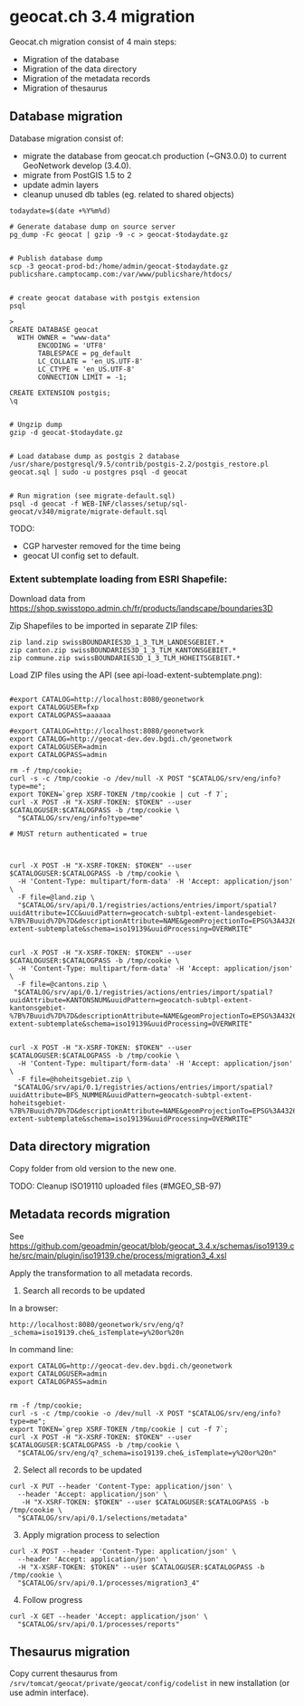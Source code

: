 # geocat.ch 3.4 migration

Geocat.ch migration consist of 4 main steps:

* Migration of the database
* Migration of the data directory
* Migration of the metadata records
* Migration of thesaurus


## Database migration

Database migration consist of:
* migrate the database from geocat.ch production (~GN3.0.0) to current GeoNetwork develop (3.4.0).
* migrate from PostGIS 1.5 to 2
* update admin layers 
* cleanup unused db tables (eg. related to shared objects)

 
```
todaydate=$(date +%Y%m%d)

# Generate database dump on source server
pg_dump -Fc geocat | gzip -9 -c > geocat-$todaydate.gz


# Publish database dump
scp -3 geocat-prod-bd:/home/admin/geocat-$todaydate.gz publicshare.camptocamp.com:/var/www/publicshare/htdocs/


# create geocat database with postgis extension
psql 

>
CREATE DATABASE geocat
  WITH OWNER = "www-data"
       ENCODING = 'UTF8'
       TABLESPACE = pg_default
       LC_COLLATE = 'en_US.UTF-8'
       LC_CTYPE = 'en_US.UTF-8'
       CONNECTION LIMIT = -1;
       
CREATE EXTENSION postgis;
\q


# Ungzip dump
gzip -d geocat-$todaydate.gz


# Load database dump as postgis 2 database
/usr/share/postgresql/9.5/contrib/postgis-2.2/postgis_restore.pl geocat.sql | sudo -u postgres psql -d geocat


# Run migration (see migrate-default.sql)
psql -d geocat -f WEB-INF/classes/setup/sql-geocat/v340/migrate/migrate-default.sql 
```

TODO:

* CGP harvester removed for the time being
* geocat UI config set to default.


### Extent subtemplate loading from ESRI Shapefile:

Download data from https://shop.swisstopo.admin.ch/fr/products/landscape/boundaries3D

Zip Shapefiles to be imported in separate ZIP files:

```
zip land.zip swissBOUNDARIES3D_1_3_TLM_LANDESGEBIET.*
zip canton.zip swissBOUNDARIES3D_1_3_TLM_KANTONSGEBIET.*
zip commune.zip swissBOUNDARIES3D_1_3_TLM_HOHEITSGEBIET.*
```

Load ZIP files using the API (see api-load-extent-subtemplate.png):

```

#export CATALOG=http://localhost:8080/geonetwork
export CATALOGUSER=fxp
export CATALOGPASS=aaaaaa

#export CATALOG=http://localhost:8080/geonetwork
export CATALOG=http://geocat-dev.dev.bgdi.ch/geonetwork
export CATALOGUSER=admin
export CATALOGPASS=admin

rm -f /tmp/cookie; 
curl -s -c /tmp/cookie -o /dev/null -X POST "$CATALOG/srv/eng/info?type=me"; 
export TOKEN=`grep XSRF-TOKEN /tmp/cookie | cut -f 7`; 
curl -X POST -H "X-XSRF-TOKEN: $TOKEN" --user $CATALOGUSER:$CATALOGPASS -b /tmp/cookie \
  "$CATALOG/srv/eng/info?type=me"

# MUST return authenticated = true



curl -X POST -H "X-XSRF-TOKEN: $TOKEN" --user $CATALOGUSER:$CATALOGPASS -b /tmp/cookie \
  -H 'Content-Type: multipart/form-data' -H 'Accept: application/json' \
  -F file=@land.zip \
  "$CATALOG/srv/api/0.1/registries/actions/entries/import/spatial?uuidAttribute=ICC&uuidPattern=geocatch-subtpl-extent-landesgebiet-%7B%7Buuid%7D%7D&descriptionAttribute=NAME&geomProjectionTo=EPSG%3A4326&lenient=true&onlyBoundingBox=false&process=build-extent-subtemplate&schema=iso19139&uuidProcessing=OVERWRITE"


curl -X POST -H "X-XSRF-TOKEN: $TOKEN" --user $CATALOGUSER:$CATALOGPASS -b /tmp/cookie \
  -H 'Content-Type: multipart/form-data' -H 'Accept: application/json' \
  -F file=@cantons.zip \
 "$CATALOG/srv/api/0.1/registries/actions/entries/import/spatial?uuidAttribute=KANTONSNUM&uuidPattern=geocatch-subtpl-extent-kantonsgebiet-%7B%7Buuid%7D%7D&descriptionAttribute=NAME&geomProjectionTo=EPSG%3A4326&lenient=true&onlyBoundingBox=false&process=build-extent-subtemplate&schema=iso19139&uuidProcessing=OVERWRITE"


curl -X POST -H "X-XSRF-TOKEN: $TOKEN" --user $CATALOGUSER:$CATALOGPASS -b /tmp/cookie \
  -H 'Content-Type: multipart/form-data' -H 'Accept: application/json' \
  -F file=@hoheitsgebiet.zip \
 "$CATALOG/srv/api/0.1/registries/actions/entries/import/spatial?uuidAttribute=BFS_NUMMER&uuidPattern=geocatch-subtpl-extent-hoheitsgebiet-%7B%7Buuid%7D%7D&descriptionAttribute=NAME&geomProjectionTo=EPSG%3A4326&lenient=true&onlyBoundingBox=false&process=build-extent-subtemplate&schema=iso19139&uuidProcessing=OVERWRITE"

```


## Data directory migration

Copy folder from old version to the new one.

TODO: Cleanup ISO19110 uploaded files (#MGEO_SB-97)


## Metadata records migration

See https://github.com/geoadmin/geocat/blob/geocat_3.4.x/schemas/iso19139.che/src/main/plugin/iso19139.che/process/migration3_4.xsl

Apply the transformation to all metadata records.

1. Search all records to be updated

In a browser:
``` 
http://localhost:8080/geonetwork/srv/eng/q?_schema=iso19139.che&_isTemplate=y%20or%20n
``` 

In command line:
``` 
export CATALOG=http://geocat-dev.dev.bgdi.ch/geonetwork
export CATALOGUSER=admin
export CATALOGPASS=admin


rm -f /tmp/cookie; 
curl -s -c /tmp/cookie -o /dev/null -X POST "$CATALOG/srv/eng/info?type=me"; 
export TOKEN=`grep XSRF-TOKEN /tmp/cookie | cut -f 7`; 
curl -X POST -H "X-XSRF-TOKEN: $TOKEN" --user $CATALOGUSER:$CATALOGPASS -b /tmp/cookie \
  "$CATALOG/srv/eng/q?_schema=iso19139.che&_isTemplate=y%20or%20n"
```

2. Select all records to be updated


``` 
curl -X PUT --header 'Content-Type: application/json' \
  --header 'Accept: application/json' \
   -H "X-XSRF-TOKEN: $TOKEN" --user $CATALOGUSER:$CATALOGPASS -b /tmp/cookie \
  "$CATALOG/srv/api/0.1/selections/metadata"
```

3. Apply migration process to selection

``` 
curl -X POST --header 'Content-Type: application/json' \
  --header 'Accept: application/json' \
  -H "X-XSRF-TOKEN: $TOKEN" --user $CATALOGUSER:$CATALOGPASS -b /tmp/cookie \
  "$CATALOG/srv/api/0.1/processes/migration3_4"
```

4. Follow progress
``` 
curl -X GET --header 'Accept: application/json' \
  "$CATALOG/srv/api/0.1/processes/reports"
```





## Thesaurus migration


Copy current thesaurus from ```/srv/tomcat/geocat/private/geocat/config/codelist```
in new installation (or use admin interface).
